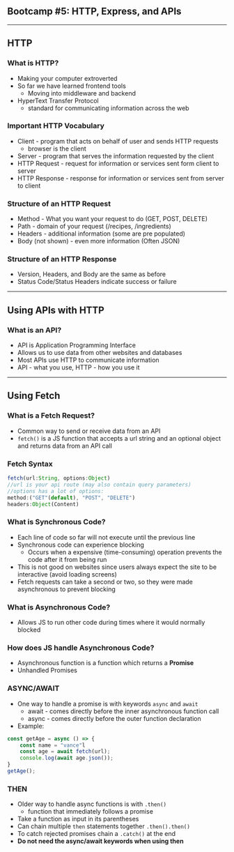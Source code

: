 ## Bootcamp #5: HTTP, Express, and APIs
---
## HTTP
### What is HTTP?
- Making your computer extroverted
- So far we have learned frontend tools
    - Moving into middleware and backend
- HyperText Transfer Protocol
    - standard for communicating information across the web
### Important HTTP Vocabulary
- Client - program that acts on behalf of user and sends HTTP requests
    - browser is the client
- Server - program that serves the information requested by the client
- HTTP Request - request for information or services sent form client to server
- HTTP Response - response for information or services sent from server to client
### Structure of an HTTP Request
- Method - What you want your request to do (GET, POST, DELETE)
- Path - domain of your request (/recipes, /ingredients)
- Headers - additional information (some are pre populated)
- Body (not shown) - even more information (Often JSON)
### Structure of an HTTP Response
- Version, Headers, and Body are the same as before
- Status Code/Status Headers indicate success or failure
---
## Using APIs with HTTP
### What is an API?
- API is Application Programming Interface
- Allows us to use data from other websites and databases
- Most APIs use HTTP to communicate information
- API - what you use, HTTP - how you use it
---
## Using Fetch
### What is a Fetch Request?
- Common way to send or receive data from an API
- ```fetch()``` is a JS function that accepts a url string and an optional object and returns data from an API call
### Fetch Syntax
```js
fetch(url:String, options:Object)
//url is your api route (may also contain query parameters)
//options has a lot of options:
method:("GET"(default), "POST", "DELETE")
headers:Object(Content)
```
### What is Synchronous Code?
- Each line of code so far will not execute until the previous line
- Synchronous code can experience blocking
    - Occurs when a expensive (time-consuming) operation prevents the code after it from being run
- This is not good on websites since users always expect the site to be interactive (avoid loading screens)
- Fetch requests can take a second or two, so they were made asynchronous to prevent blocking
### What is Asynchronous Code?
- Allows JS to run other code during times where it would normally blocked
### How does JS handle Asynchronous Code?
- Asynchronous function is a function which returns a **Promise**
- Unhandled Promises
### ASYNC/AWAIT
- One way to handle a promise is with keywords ```async``` and ```await```
    - await - comes directly before the inner asynchronous function call
    - async - comes directly before the outer function declaration
- Example:
```js
const getAge = async () => {
    const name = "vance"l
    const age = await fetch(url);
    console.log(await age.json());
}
getAge();
```
### THEN
- Older way to handle async functions is with ```.then()```
    - function that immediately follows a promise
- Take a function as input in its parentheses
- Can chain multiple ```then``` statements together ```.then().then()```
- To catch rejected promises chain a ```.catch()``` at the end
- **Do not need the async/await keywords when using then**